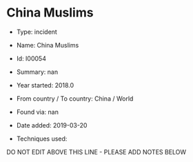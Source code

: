 # China Muslims

* Type: incident

* Name: China Muslims

* Id: I00054

* Summary: nan

* Year started: 2018.0

* From country / To country: China / World

* Found via: nan

* Date added: 2019-03-20

* Techniques used: 


DO NOT EDIT ABOVE THIS LINE - PLEASE ADD NOTES BELOW

